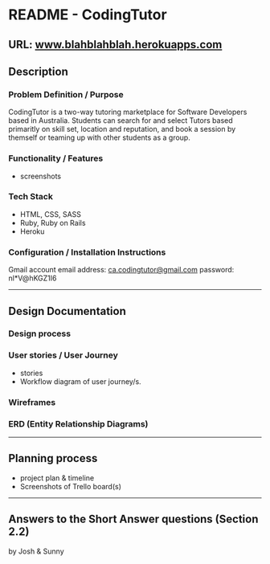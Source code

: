 # README - CodingTutor

URL: www.blahblahblah.herokuapps.com
---
## Description
### Problem Definition / Purpose

CodingTutor is a two-way tutoring marketplace for Software Developers based in Australia. Students can search for and select Tutors based primaritly on skill set, location and reputation, and book a session by themself or teaming up with other students as a group. 

### Functionality / Features
- screenshots

### Tech Stack
- HTML, CSS, SASS
- Ruby, Ruby on Rails
- Heroku

### Configuration / Installation Instructions 
Gmail account
email address: ca.codingtutor@gmail.com
password: nl*V@hKGZ1I6

---
## Design Documentation

### Design process

### User stories / User Journey
- stories
- Workflow diagram of user journey/s.

### Wireframes

### ERD (Entity Relationship Diagrams)

---
## Planning process
- project plan & timeline
- Screenshots of Trello board(s)

---
## Answers to the Short Answer questions (Section 2.2)

by Josh & Sunny


